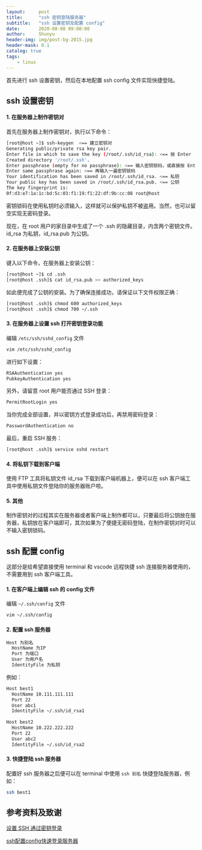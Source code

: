 ```yaml
---
layout:     post
title:      "ssh 密钥登陆服务器"
subtitle:   "ssh 设置密钥及配置 config"
date:       2020-08-08 09:00:00
author:     Shunyu
header-img: img/post-bg-2015.jpg
header-mask: 0.1
catalog: true
tags:
    - linux
---
```




首先进行 ssh 设置密钥，然后在本地配置 ssh config 文件实现快捷登陆。



## ssh 设置密钥

#### 1. 在服务器上制作密钥对

首先在服务器上制作密钥对，执行以下命令：

```bash
[root@host ~]$ ssh-keygen  <== 建立密钥对
Generating public/private rsa key pair.
Enter file in which to save the key (/root/.ssh/id_rsa): <== 按 Enter
Created directory '/root/.ssh'.
Enter passphrase (empty for no passphrase): <== 输入密钥锁码，或直接按 Enter 留空
Enter same passphrase again: <== 再输入一遍密钥锁码
Your identification has been saved in /root/.ssh/id_rsa. <== 私钥
Your public key has been saved in /root/.ssh/id_rsa.pub. <== 公钥
The key fingerprint is:
0f:d3:e7:1a:1c:bd:5c:03:f1:19:f1:22:df:9b:cc:08 root@host
```

密钥锁码在使用私钥时必须输入，这样就可以保护私钥不被盗用。当然，也可以留空实现无密码登录。

现在，在 root 用户的家目录中生成了一个 .ssh 的隐藏目录，内含两个密钥文件。id_rsa 为私钥，id_rsa.pub 为公钥。



#### 2. 在服务器上安装公钥

键入以下命令，在服务器上安装公钥：

```bash
[root@host ~]$ cd .ssh
[root@host .ssh]$ cat id_rsa.pub >> authorized_keys
```

如此便完成了公钥的安装。为了确保连接成功，请保证以下文件权限正确：

```bash
[root@host .ssh]$ chmod 600 authorized_keys
[root@host .ssh]$ chmod 700 ~/.ssh
```



#### 3. 在服务器上设置 ssh 打开密钥登录功能

编辑 `/etc/ssh/sshd_config` 文件

```bash
vim /etc/ssh/sshd_config
```

进行如下设置：

```bash
RSAAuthentication yes
PubkeyAuthentication yes
```

另外，请留意 root 用户能否通过 SSH 登录：

```bash
PermitRootLogin yes
```

当你完成全部设置，并以密钥方式登录成功后，再禁用密码登录：

```bash
PasswordAuthentication no
```

最后，重启 SSH 服务：

```bash
[root@host .ssh]$ service sshd restart
```



#### 4. 将私钥下载到客户端

使用 FTP 工具将私钥文件 id_rsa 下载到客户端机器上，便可以在 ssh 客户端工具中使用私钥文件登陆你的服务器账户啦。



#### 5. 其他

制作密钥对的过程其实在服务器或者客户端上制作都可以，只要最后将公钥放在服务器，私钥放在客户端即可，其次如果为了便捷无密码登陆，在制作密钥对时可以不输入密钥锁码。



## ssh 配置 config

这部分是给希望直接使用 terminal 和 vscode 远程快捷 ssh 连接服务器使用的，不需要用到 ssh 客户端工具。



#### 1. 在客户端上编辑 ssh 的 config 文件

编辑 `~/.ssh/config` 文件

```bash
vim ~/.ssh/config
```



#### 2. 配置 ssh 服务器

```bash
Host 为别名
  HostName 为IP
  Port 为端口
  User 为用户名
  IdentityFile 为私钥
```

例如：

```bash
Host best1
  HostName 10.111.111.111
  Port 22
  User abc1
  IdentityFile ~/.ssh/id_rsa1
  
Host best2
  HostName 10.222.222.222
  Port 22
  User abc2
  IdentityFile ~/.ssh/id_rsa2
```



#### 3. 快捷登陆 ssh 服务器

配置好 ssh 服务器之后便可以在 terminal 中使用 `ssh 别名` 快捷登陆服务器，例如：

```bash
ssh best1
```



## 参考资料及致谢

[设置 SSH 通过密钥登录](https://www.runoob.com/w3cnote/set-ssh-login-key.html)

[ssh配置config快速登录服务器](https://blog.csdn.net/ky1in93/article/details/83093981)

